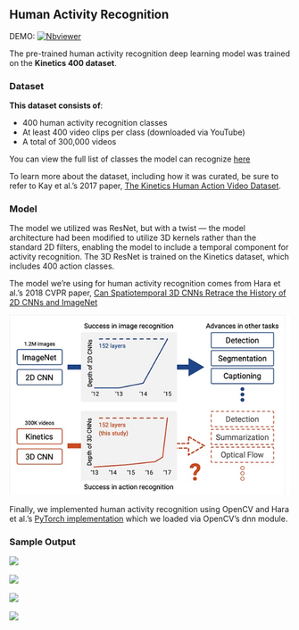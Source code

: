 ## Human Activity Recognition

DEMO:  [![Nbviewer](https://github.com/jupyter/design/blob/main/logos/Badges/nbviewer_badge.svg)](https://nbviewer.jupyter.org/github/shejz/Human-Activity-Recognition/blob/main/Human%20Activity%20Recognition/human_activity_recognition.ipynb)

The pre-trained human activity recognition deep learning model was trained on the **Kinetics 400 dataset**.


### Dataset

**This dataset consists of**:

- 400 human activity recognition classes
- At least 400 video clips per class (downloaded via YouTube)
- A total of 300,000 videos

You can view the full list of classes the model can recognize [here](https://github.com/opencv/opencv/blob/master/samples/data/dnn/action_recongnition_kinetics.txt)

To learn more about the dataset, including how it was curated, be sure to refer to Kay et al.’s 2017 paper, [The Kinetics Human Action Video Dataset](https://arxiv.org/abs/1705.06950).


### Model

The model we utilized was ResNet, but with a twist — the model architecture had been modified to utilize 3D kernels rather than the standard 2D filters, enabling the model to include a temporal component for activity recognition. The 3D ResNet is trained on the Kinetics dataset, which includes 400 action classes.

The model we’re using for human activity recognition comes from Hara et al.’s 2018 CVPR paper, [Can Spatiotemporal 3D CNNs Retrace the History of 2D CNNs and ImageNet](https://arxiv.org/abs/1711.09577)

![](https://github.com/shejz/Human-Activity-Recognition/blob/main/Human%20Activity%20Recognition/3D%20ResNet.jpg)

Finally, we implemented human activity recognition using OpenCV and Hara et al.’s [PyTorch implementation](https://github.com/kenshohara/video-classification-3d-cnn-pytorch) which we loaded via OpenCV’s dnn module.


### Sample Output

![](https://github.com/shejz/Human-Activity-Recognition/blob/main/Human%20Activity%20Recognition/output/activities.gif)

![](https://github.com/shejz/Human-Activity-Recognition/blob/main/Human%20Activity%20Recognition/output/flying%20kite.gif)

![](https://github.com/shejz/Human-Activity-Recognition/blob/main/Human%20Activity%20Recognition/output/punching_bag.gif)

![](https://github.com/shejz/Human-Activity-Recognition/blob/main/Human%20Activity%20Recognition/output/surfing.gif)
